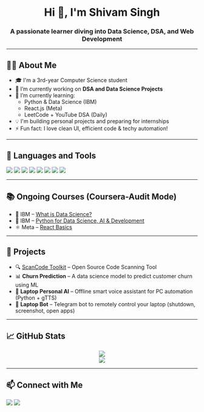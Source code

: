 <h1 align="center">Hi 👋, I'm Shivam Singh</h1>
<h3 align="center">A passionate learner diving into Data Science, DSA, and Web Development</h3>

---

## 🧑‍💻 About Me

- 🎓 I'm a 3rd-year Computer Science student
- 🔭 I’m currently working on **DSA and Data Science Projects**
- 🌱 I’m currently learning:
  - Python & Data Science (IBM)
  - React.js (Meta)
  - LeetCode + YouTube DSA (Daily)
- 💡 I'm building personal projects and preparing for internships
- ⚡ Fun fact: I love clean UI, efficient code & techy automation!

---

## 🚀 Languages and Tools

<p align="left">
  <img src="https://img.shields.io/badge/C++-00599C?style=for-the-badge&logo=c%2B%2B&logoColor=white"/>
  <img src="https://img.shields.io/badge/Python-3670A0?style=for-the-badge&logo=python&logoColor=white"/>
  <img src="https://img.shields.io/badge/JavaScript-F7DF1E?style=for-the-badge&logo=javascript&logoColor=black"/>
  <img src="https://img.shields.io/badge/React-20232a?style=for-the-badge&logo=react&logoColor=61dafb"/>
  <img src="https://img.shields.io/badge/HTML-E34F26?style=for-the-badge&logo=html5&logoColor=white"/>
  <img src="https://img.shields.io/badge/CSS-1572B6?style=for-the-badge&logo=css3&logoColor=white"/>
  <img src="https://img.shields.io/badge/GitHub-181717?style=for-the-badge&logo=github&logoColor=white"/>
  <img src="https://img.shields.io/badge/VSCode-0078d7?style=for-the-badge&logo=visual%20studio%20code&logoColor=white"/>
</p>

---

## 📚 Ongoing Courses (Coursera-Audit Mode)

- 📘 IBM – [What is Data Science?](https://www.coursera.org/learn/what-is-datascience) 
- 🧠 IBM – [Python for Data Science, AI & Development](https://www.coursera.org/learn/python-for-applied-data-science-ai) 
- ⚛️ Meta – [React Basics](https://www.coursera.org/learn/meta-react-basics) 

---

## 🔨 Projects

- 🔍 [ScanCode Toolkit](https://github.com/yourusername/scancode-toolkit) – Open Source Code Scanning Tool
- 📊 **Churn Prediction** – A data science model to predict customer churn using ML 
- 🤖 **Laptop Personal AI** – Offline smart voice assistant for PC automation (Python + gTTS)
- 💬 **Laptop Bot** – Telegram bot to remotely control your laptop (shutdown, screenshot, open apps)


---

## 📈 GitHub Stats

<p align="center">
  <img src="https://github-readme-stats.vercel.app/api?username=yourusername&show_icons=true&theme=tokyonight" />
  <br>
  <img src="https://github-readme-streak-stats.herokuapp.com/?user=yourusername&theme=tokyonight" />
</p>

---

## 📫 Connect with Me

<p align="left">
  <a href="mailto:yourmail@gmail.com"><img src="https://img.shields.io/badge/Gmail-D14836?style=for-the-badge&logo=gmail&logoColor=white"/></a>
  <a href="https://www.linkedin.com/in/yourlinkedin"><img src="https://img.shields.io/badge/LinkedIn-blue?style=for-the-badge&logo=linkedin&logoColor=white"/></a>
</p>
